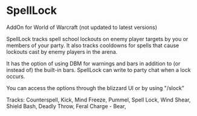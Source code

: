 SpellLock
========================
AddOn for World of Warcraft (not updated to latest versions)

SpellLock tracks spell school lockouts on enemy player targets by you or members of your party. It also tracks cooldowns for spells that cause lockouts cast by enemy players in the arena.

It has the option of using DBM for warnings and bars in addition to (or instead of) the built-in bars. SpellLock can write to party chat when a lock occurs.

You can access the options through the blizzard UI or by using "/slock"

Tracks:
Counterspell,
Kick,
Mind Freeze,
Pummel,
Spell Lock,
Wind Shear,
Shield Bash,
Deadly Throw,
Feral Charge - Bear,